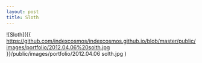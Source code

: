 ```yaml
---
layout: post
title: Sloth
---
```


![Sloth]({{ https://github.com/indexcosmos/indexcosmos.github.io/blob/master/public/images/portfolio/2012.04.06%20solth.jpg }}/public/images/portfolio/2012.04.06 solth.jpg )